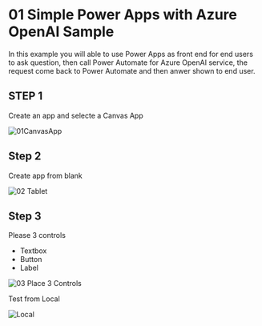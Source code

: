 # 01 Simple Power Apps with Azure OpenAI Sample

In this example you will able to use Power Apps as front end for end users to ask question, then call Power Automate for Azure OpenAI service, the request come back to Power Automate and then anwer shown to end user. 

## STEP 1 

Create an app and selecte a Canvas App 

![01CanvasApp](https://github.com/aarohbits/PowerAppsWorkShopAOAI/assets/35991723/c5db6ef3-0528-420b-b2a2-1218f862336d)


## Step 2

Create app from blank 

![02 Tablet](https://github.com/aarohbits/PowerAppsWorkShopAOAI/assets/35991723/2487ba6b-1683-42ed-a977-d4e3f9ac8aae)


## Step 3 

Please 3 controls 

- Textbox
- Button
- Label 


![03 Place 3 Controls](https://github.com/aarohbits/PowerAppsWorkShopAOAI/assets/35991723/0b24374d-8a38-4691-8ce7-63a8efd693fa)

Test from Local

![Local](../img/01CanvasApp.png)
